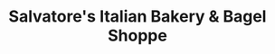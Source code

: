 ---
title: "Salvatore's Italian Bakery & Bagel Shoppe"
url: /new-hartford/salvatores-italian-bakery-and-bagel-shoppe/
shop: bakery
---